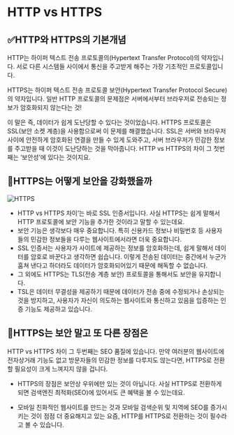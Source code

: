 # HTTP vs HTTPS

## ✅HTTP와 HTTPS의 기본개념
HTTP는 하이퍼 텍스트 전송 프로토콜의(Hypertext Transfer Protocol)의 약자입니다. 서로 다른 시스템들 사이에서 통신을 주고받게 해주는 가장 기초적인 프로토콜입니다.

HTTPS는 하이퍼 텍스트 전송 프로토콜 보안(Hypertext Transfer Protocol Secure)의 약자입니다. 일반 HTTP 프로토콜의 문제점은 서버에서부터 브라우저로 전송되는 정보가 암호화되지 않는다는 것! 

이 말은 즉, 데이터가 쉽게 도난당할 수 있다는 것이었습니다. HTTPS 프로토콜은 SSL(보안 소켓 계층)을 사용함으로써 이 문제를 해결했습니다. SSL은 서버와 브라우저 사이에 안전하게 암호화된 연결을 만들 수 있게 도와주고, 서버 브라우저가 민감한 정보를 주고받을 때 이것이 도난당하는 것을 막아줍니다. HTTP vs HTTPS의 차이 그 첫번째는 ‘보안성’에 있다는 것이지요.

## 📌HTTPS는 어떻게 보안을 강화했을까
![HTTPS](https://blog.wishket.com/wp-content/uploads/2020/02/03-3.png)

- HTTP vs HTTPS 차이’는 바로 SSL 인증서입니다. 사실 HTTPS는 쉽게 말해서 HTTP 프로토콜에 보안 기능을 추가한 것이라고 말할 수 있는데요. 
- 보안 기능은 생각보다 매우 중요합니다. 특히 신용카드 정보나 비밀번호 등 사용자들의 민감한 정보들을 다루는 웹사이트에서라면 더욱 중요합니다.
- SSL 인증서는 사용자가 사이트에 제공하는 정보를 암호화하는데, 쉽게 말해서 데이터를 암호로 바꾼다고 생각하면 쉽습니다. 이렇게 전송된 데이터는 중간에서 누군가 훔쳐 낸다고 하더라도 데이터가 암호화되어있기 때문에 해독할 수 없습니다. 
- 그 외에도 HTTPS는 TLS(전송 계층 보안) 프로토콜을 통해서도 보안을 유지합니다. 
- TSL은 데이터 무결성을 제공하기 때문에 데이터가 전송 중에 수정되거나 손상되는 것을 방지하고, 사용자가 자신이 의도하는 웹사이트와 통신하고 있음을 입증하는 인증 기능도 제공하고 있습니다.


## 📌HTTPS는 보안 말고 또 다른 장점은

HTTP vs HTTPS 차이 그 두번째는 SEO 품질에 있습니다. 만약 여러분의 웹사이트에 전자상거래 기능도 없고 방문자들의 민감한 정보를 다루지도 않는다면, HTTPS로 전환할 필요성이 크게 느껴지지 않을 겁니다. 

- HTTPS의 장점은 보안상 우위에만 있는 것이 아닙니다. 사실 HTTPS로 전환하게 되면 검색엔진 최적화(SEO)에 있어서도 큰 혜택을 볼 수 있는데요.

- 모바일 친화적인 웹사이트를 만드는 것과 모바일 검색순위 및 지역에 SEO를 증가시키는 것이 점점 더 중요해지고 있는 요즘, HTTP를 HTTPS로 전환하는 것이 필수라고 볼 수 있습니다.